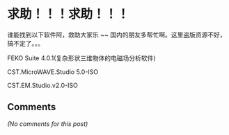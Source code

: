 # 求助！！！求助！！！

<div id="msgcns!9884D0A402622CB2!444" class="bvMsg">谁能找到以下软件阿，救助大家乐 ~~
国内的朋友多帮忙啊。这里盗版资源不好，搞不定了。。。
<p>
FEKO Suite 4.0.1(复杂形状三维物体的电磁场分析软件)<p>
CST.MicroWAVE.Studio 5.0-ISO<p>
CST.EM.Studio.v2.0-ISO</div>

## Comments

*(No comments for this post)*
